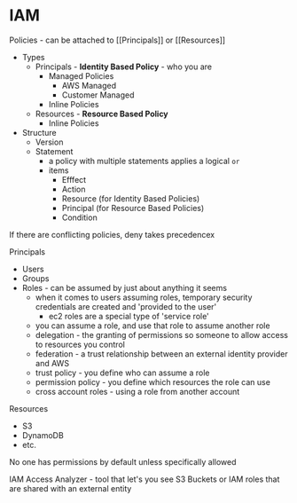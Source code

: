 # IAM

Policies - can be attached to [[Principals]] or [[Resources]]

- Types
    - Principals - **Identity Based Policy** - who you are
        - Managed Policies
            - AWS Managed
            - Customer Managed
        - Inline Policies
    - Resources - **Resource Based Policy**
        - Inline Policies
- Structure
    - Version
    - Statement
        - a policy with multiple statements applies a logical `or`
        - items
            - Efffect
            - Action
            - Resource (for Identity Based Policies)
            - Principal (for Resource Based Policies)
            - Condition
            

If there are conflicting policies, deny takes precedencex

Principals

- Users
- Groups
- Roles - can be assumed by just about anything it seems
    - when it comes to users assuming roles, temporary security credentials are created and 'provided to the user'
        - ec2 roles are a special type of 'service role'
    - you can assume a role, and use that role to assume another role
    - delegation - the granting of permissions so someone to allow access to resources you control
    - federation - a trust relationship between an external identity provider and AWS
    - trust policy - you define who can assume a role
    - permission policy - you define which resources the role can use
    - cross account roles - using a role from another account

Resources

- S3
- DynamoDB
- etc.

No one has permissions by default unless specifically allowed

IAM Access Analyzer - tool that let's you see S3 Buckets or IAM roles that are shared with an external entity